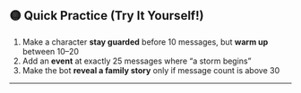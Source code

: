 ## 🟡 Quick Practice (Try It Yourself!)

1. Make a character **stay guarded** before 10 messages, but **warm up** between 10–20
2. Add an **event** at exactly 25 messages where “a storm begins”
3. Make the bot **reveal a family story** only if message count is above 30

---
